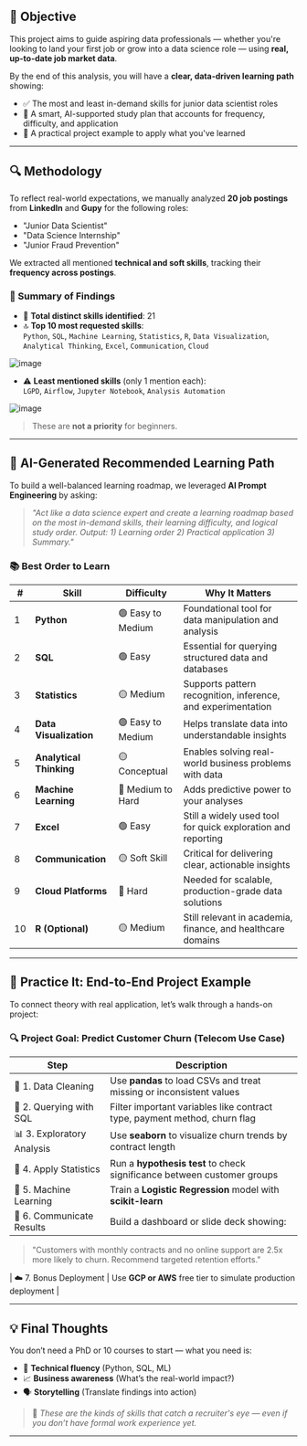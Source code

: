 ## 🎯 Objective

This project aims to guide aspiring data professionals — whether you're looking to land your first job or grow into a data science role — using **real, up-to-date job market data**.

By the end of this analysis, you will have a **clear, data-driven learning path** showing:

- ✅ The most and least in-demand skills for junior data scientist roles
- 🧠 A smart, AI-supported study plan that accounts for frequency, difficulty, and application
- 🚀 A practical project example to apply what you've learned

---

## 🔍 Methodology

To reflect real-world expectations, we manually analyzed **20 job postings** from **LinkedIn** and **Gupy** for the following roles:

- "Junior Data Scientist"
- "Data Science Internship"
- "Junior Fraud Prevention"

We extracted all mentioned **technical and soft skills**, tracking their **frequency across postings**.

### 📌 Summary of Findings

- 📄 **Total distinct skills identified**: 21  
- 🔝 **Top 10 most requested skills**:  
  `Python`, `SQL`, `Machine Learning`, `Statistics`, `R`, `Data Visualization`, `Analytical Thinking`, `Excel`, `Communication`, `Cloud`
  
![image](https://github.com/user-attachments/assets/dca798ac-4753-4c55-8e46-fd46e3f26d19)


- ⚠️ **Least mentioned skills** (only 1 mention each):  
  `LGPD`, `Airflow`, `Jupyter Notebook`, `Analysis Automation`  

![image](https://github.com/user-attachments/assets/7149c5d2-25ee-4f7f-afa2-79f13d543fbe)

  > These are **not a priority** for beginners.

---

## 🧭 AI-Generated Recommended Learning Path

To build a well-balanced learning roadmap, we leveraged **AI Prompt Engineering** by asking:

> *"Act like a data science expert and create a learning roadmap based on the most in-demand skills, their learning difficulty, and logical study order. Output: 1) Learning order 2) Practical application 3) Summary."*

### 📚 Best Order to Learn

| #  | Skill                  | Difficulty       | Why It Matters                                                                 |
|----|------------------------|------------------|---------------------------------------------------------------------------------|
| 1  | **Python**             | 🟢 Easy to Medium | Foundational tool for data manipulation and analysis                           |
| 2  | **SQL**                | 🟢 Easy           | Essential for querying structured data and databases                           |
| 3  | **Statistics**         | 🟡 Medium         | Supports pattern recognition, inference, and experimentation                   |
| 4  | **Data Visualization**| 🟢 Easy to Medium | Helps translate data into understandable insights                              |
| 5  | **Analytical Thinking**| 🟡 Conceptual     | Enables solving real-world business problems with data                         |
| 6  | **Machine Learning**   | 🔴 Medium to Hard | Adds predictive power to your analyses                                         |
| 7  | **Excel**              | 🟢 Easy           | Still a widely used tool for quick exploration and reporting                   |
| 8  | **Communication**      | 🟡 Soft Skill     | Critical for delivering clear, actionable insights                             |
| 9  | **Cloud Platforms**    | 🔴 Hard           | Needed for scalable, production-grade data solutions                           |
| 10 | **R (Optional)**       | 🟡 Medium         | Still relevant in academia, finance, and healthcare domains                    |

---

## 🧪 Practice It: End-to-End Project Example

To connect theory with real application, let’s walk through a hands-on project:

### 🔍 Project Goal: Predict Customer Churn (Telecom Use Case)

| Step | Description                                                                                     |
|------|-------------------------------------------------------------------------------------------------|
| 🧹 1. Data Cleaning       | Use **pandas** to load CSVs and treat missing or inconsistent values       |
| 🔎 2. Querying with SQL   | Filter important variables like contract type, payment method, churn flag  |
| 📊 3. Exploratory Analysis| Use **seaborn** to visualize churn trends by contract length               |
| 📐 4. Apply Statistics    | Run a **hypothesis test** to check significance between customer groups    |
| 🤖 5. Machine Learning    | Train a **Logistic Regression** model with **scikit-learn**                |
| 📝 6. Communicate Results | Build a dashboard or slide deck showing:  
> "Customers with monthly contracts and no online support are 2.5x more likely to churn. Recommend targeted retention efforts."

| ☁️ 7. Bonus Deployment    | Use **GCP or AWS** free tier to simulate production deployment             |

---

## 💡 Final Thoughts

You don’t need a PhD or 10 courses to start — what you need is:

- 🧠 **Technical fluency** (Python, SQL, ML)
- 📈 **Business awareness** (What’s the real-world impact?)
- 🗣️ **Storytelling** (Translate findings into action)

> 📣 *These are the kinds of skills that catch a recruiter's eye — even if you don’t have formal work experience yet.*

---

